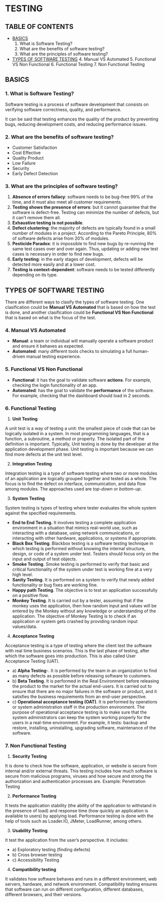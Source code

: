 # TESTING

## TABLE OF CONTENTS

- [BASICS](#basics)
  1. What is Software Testing?
  2. What are the benefits of software testing?
  3. What are the principles of software testing?
- [TYPES OF SOFTWARE TESTING](#types_of_software_testing)
  4. Manual VS Automated
  5. Functional VS Non Functional
  6. Functional Testing
  7. Non Functional Testing

<a name="basics"/>

## BASICS

### 1. What is Software Testing?

Software testing is a process of software development that consists on verifying software correctness, quality, and performance.

It can be said that testing enhances the quality of the product by preventing bugs, reducing development costs, and reducing performance issues.

### 2. What are the benefits of software testing?

- Customer Satisfaction
- Cost Effective
- Quality Product
- Low Failure
- Security
- Early Defect Detection

### 3. What are the principles of software testing?

1. **Absence of errors fallacy**: software needs to be bug-free 99% of the time, and it must also meet all customer requirements.
2. **Testing shows the presence of errors**: but it cannot guarantee that the software is defect-free. Testing can minimize the number of defects, but it can't remove them all.
3. **Exhaustive testing is not possible**.
4. **Defect clustering**: the majority of defects are typically found in a small number of modules in a project. According to the Pareto Principle, 80% of software defects arise from 20% of modules.
5. **Pesticide Paradox**: it is impossible to find new bugs by re-running the same test cases over and over again. Thus, updating or adding new test cases is necessary in order to find new bugs.
6. **Early testing**: in the early stages of development, defects will be detected more easily and at a lower cost.
7. **Testing is context-dependent**: software needs to be tested differently depending on its type.

<a name="types_of_software_testing"/>

## TYPES OF SOFTWARE TESTING

There are different ways to clasify the types of software testing. One clasification could be **Manual VS Automated** that is based on how the test is done, and another clasification could be **Functional VS Non Functional** that is based on what is the focus of the test.

### 4. Manual VS Automated

- **Manual**: a team or individual will manually operate a software product and ensure it behaves as expected.
- **Automated**: many different tools checks to simulating a full human-driven manual testing experience.

### 5. Functional VS Non Functional

- **Functional**: it has the goal to validate software **actions**. For example, checking the login functionality of an app.
- **Automated**: has the goal to validate the **performance** of the software. For example, checking that the dashboard should load in 2 seconds.

### 6. Functional Testing

1. **Unit Testing**

A unit test is a way of testing a unit: the smallest piece of code that can be logically isolated in a system. In most programming languages, that is a function, a subroutine, a method or property. The isolated part of the definition is important. Typically, Unit testing is done by the developer at the application development phase. Unit testing is important because we can find more defects at the unit test level.

2. **Integration Testing**

Integration testing is a type of software testing where two or more modules of an application are logically grouped together and tested as a whole. The focus is to find the defect on interface, communication, and data flow among modules. The approaches used are *top-down* or *bottom-up*.

3. **System Testing**

System testing is types of testing where tester evaluates the whole system against the specified requirements.

- **End to End Testing.** It involves testing a complete application environment in a situation that mimics real-world use, such as interacting with a database, using network communications, or interacting with other hardware, applications, or systems if appropriate.
- **Black Box Testing**. Blackbox testing is a software testing technique in which testing is performed without knowing the internal structure, design, or code of a system under test. Testers should focus only on the input and output of test objects.
- **Smoke Testing**. Smoke testing is performed to verify that basic and critical functionality of the system under test is working fine at a very high level.
- **Sanity Testing**.  It is performed on a system to verify that newly added functionality or bug fixes are working fine.
- **Happy path Testing**. The objective is to test an application successfully on a positive flow.
- **Monkey Testing**. It is carried out by a tester, assuming that if the monkey uses the application, then how random input and values will be entered by the Monkey without any knowledge or understanding of the application. The objective of Monkey Testing is to check if an application or system gets crashed by providing random input values/data.

4. **Acceptance Testing**

Acceptance testing is a type of testing where the client test the software with real time business scenarios. This is the last phase of testing, after which the software goes into production. This is also called User Acceptance Testing (UAT).

- a) **Alpha Testing**-. It is performed by the team in an organization to find as many defects as possible before releasing software to customers.
- b) **Beta Testing**. It is performed in the Real Environment before releasing the product to the market for the actual end-users. It is carried out to ensure that there are no major failures in the software or product, and it satisfies the business requirements from an end-user perspective.
- c) **Operational acceptance testing (OAT)**. It is performed by operations or system administration staff in the production environment. The purpose of operational acceptance testing is to make sure that the system administrators can keep the system working properly for the users in a real-time environment. For example, it tests: backup and restore, installing, uninstalling, upgrading software, maintenance of the software.

### 7. Non Functional Testing

1. **Security Testing**

It is done to check how the software, application, or website is secure from internal and/or external threats. This testing includes how much software is secure from malicious programs, viruses and how secure and strong the authorization and authentication processes are. Example: Penetration Testing

2. **Performance Testing**

It tests the application stability (the ability of the application to withstand in the presence of load) and response time (how quickly an application is available to users) by applying load. Performance testing is done with the help of tools such as Loader.IO, JMeter, LoadRunner, among others.

3. **Usability Testing**

It test the application from the user’s perspective. It includes:

  - a) Exploratory testing (finding defects)
  - b) Cross browser testing
  - c) Accessibility Testing

4. **Compatibility testing**

It validates how software behaves and runs in a different environment, web servers, hardware, and network environment. Compatibility testing ensures that software can run on different configuration, different databases, different browsers, and their versions.
